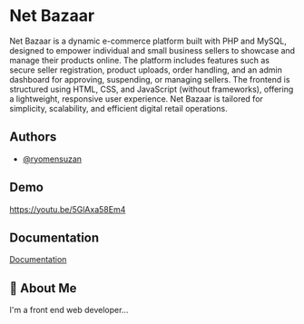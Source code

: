 
# Net Bazaar

Net Bazaar is a dynamic e-commerce platform built with PHP and MySQL, designed to empower individual and small business sellers to showcase and manage their products online. The platform includes features such as secure seller registration, product uploads, order handling, and an admin dashboard for approving, suspending, or managing sellers. The frontend is structured using HTML, CSS, and JavaScript (without frameworks), offering a lightweight, responsive user experience. Net Bazaar is tailored for simplicity, scalability, and efficient digital retail operations.


## Authors

- [@ryomensuzan](https://www.github.com/ryomensuzan)


## Demo
https://youtu.be/5GlAxa58Em4
## Documentation

[Documentation](https://linktodocumentation)


## 🚀 About Me
I'm a front end web developer...
